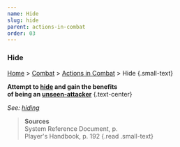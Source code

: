 ```yaml
---
name: Hide
slug: hide
parent: actions-in-combat
order: 03
---
```

### Hide
[Home](dm-operations-center) > [Combat](combat) > [Actions in Combat](actions-in-combat) > Hide {.small-text}

**Attempt to [hide](hiding) and gain the benefits<br/> of being an [unseen-attacker](unseen-attacker)** {.text-center}

*See: [hiding](hiding)*

> **Sources** <br/>
> System Reference Document, p. <br/>
> Player's Handbook, p. 192
{.read .small-text}